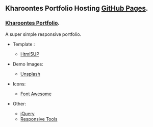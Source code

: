 
## Kharoontes Portfolio Hosting [GitHub Pages](https://pages.github.com/).
 
### [Kharoontes Portfolio](https://kharoontes.github.io/Portfolio/). 


A super simple responsive portfolio. 
 
<!-- ------------------------------ Credits: ------------------------------- -->

- Template : 
  - [Html5UP](https://html5up.net/)

- Demo Images:
  - [Unsplash](unsplash.com) 

- Icons:
  - [Font Awesome](fontawesome.io)

- Other:
  - [jQuery](https://jquery.com/)
  - [Responsive Tools](github.com/ajlkn/responsive-tools)
